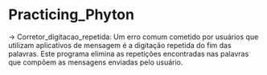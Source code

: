 # Practicing_Phyton
-> Corretor_digitacao_repetida: Um erro comum cometido por usuários que utilizam aplicativos de mensagem é a digitação repetida do fim das palavras. Este programa elimina as repetições encontradas nas palavras que compõem as mensagens enviadas pelo usuário. 
